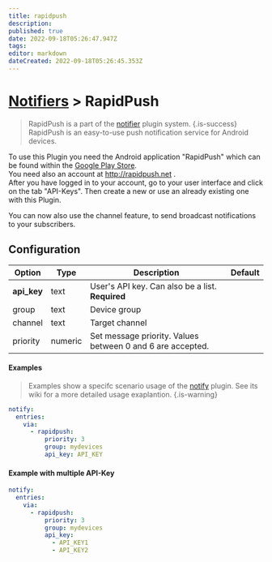 ```yaml
---
title: rapidpush
description: 
published: true
date: 2022-09-18T05:26:47.947Z
tags: 
editor: markdown
dateCreated: 2022-09-18T05:26:45.353Z
---
```


# [Notifiers](/Plugins/Notifiers) > RapidPush
> RapidPush is a part of the [notifier](/Plugins/Notifiers) plugin system.
{.is-success}
RapidPush is an easy-to-use push notification service for Android devices.  

To use this Plugin you need the Android application "RapidPush" which can be found within the [Google Play Store](https://play.google.com/store/apps/details?id=com.syncoorp.rapidpush).  
You need also an account at http://rapidpush.net .  
After you have logged in to your account, go to your user interface and click on the tab "API-Keys". Then create a new or use an already existing one with this Plugin.

You can now also use the channel feature, to send broadcast notifications to your subscribers.
## Configuration
| Option |Type|  Description | Default |
| --- | ---| --- |---|
| **api_key**| text| User's API key. Can also be a list. **Required**
|group|text|Device group
|channel|text|Target channel
|priority|numeric| Set message priority. Values between 0 and 6 are accepted.|

#### Examples
> Examples show a specifc scenario usage of the [notify](/Plugins/notify) plugin. See its wiki for a more detailed usage exaplantion.
{.is-warning}

```yaml
notify:
  entries:
    via: 
      - rapidpush:
          priority: 3
          group: mydevices
          api_key: API_KEY
```

#### Example with multiple API-Key
```yaml
notify:
  entries:
    via: 
      - rapidpush:
          priority: 3
          group: mydevices
          api_key:
            - API_KEY1
            - API_KEY2
```